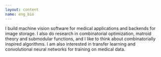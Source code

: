 ```yaml
---
layout: content
name: eng_bio
---
```

I build machine vision software for medical applications and backends for image storage. I also do research in combinatorial optimization, matroid theory and submodular functions, and I like to think about combinatorially inspired algorithms.  I am also interested in transfer learning and convolutional neural networks for training on medical data.
